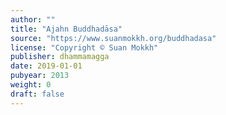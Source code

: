 ```yaml
---
author: ""
title: "Ajahn Buddhadāsa"
source: "https://www.suanmokkh.org/buddhadasa"
license: "Copyright © Suan Mokkh"
publisher: dhammamagga
date: 2019-01-01
pubyear: 2013 
weight: 0
draft: false
---
```

